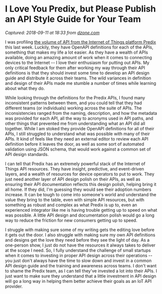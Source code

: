 # I Love You Predix, but Please Publish an API Style Guide for Your Team

_Captured: 2018-09-11 at 18:33 from [dzone.com](https://dzone.com/articles/i-love-you-predix-but-please-publish-an-api-style?edition=391216&utm_source=Zone%20Newsletter&utm_medium=email&utm_campaign=iot%202018-09-11)_

I was profiling [the volume of API from the Internet of Things platform Predix](https://www.predix.io/api) this last week. Luckily, they have OpenAPI definitions for each of the APIs, something that makes my life a lot easier. As they have a wealth of APIs available, doing an amazing amount of work when it comes to connecting devices to the Internet -- I love their enthusiasm for putting out APIs. My only critical feedback for them after working my way through their API definitions is that they should invest some time to develop an API design guide and distribute it across their teams. The wild variances in definition and design of their APIs made me stumble a number of times while learning about what they do.

While looking through the definitions for the Predix APIs, I found many inconsistent patterns between them, and you could tell that they had different teams (or individuals) working across the suite of APIs. The inconsistencies ranged from the naming, description, and how the metadata was provided for each API, all the way to acronyms used in API paths, and other things that prevented me from understanding what an API did all together. While I am stoked they provide OpenAPI definitions for all of their APIs, I still struggled to understand what was possible with many of their APIs. It kind of feels like they need an external editor to review each API definition before it leaves the door, as well as some sort of automated validation using JSON schema, that would work against a common set of API design standards.

I can tell that Predix has an extremely powerful stack of the Internet of Things API resources. They have insight, predictive, and event-driven layers, and a wealth of resources for device operators to put to work. They just need another layer of API design polish on their APIs, as well as ensuring their API documentation reflects this design polish, helping bring it all home. If they did, I'm guessing they would see their adoption numbers increase. It can be tough to come into someone's world and understand the value they bring to the table, even with simple API resources, but with something as robust and complex as what Predix is up to, even an experienced integrator like me is having trouble getting up to speed on what was possible. A little API design and documentation polish would go a long way to reduce the friction for new consumers getting up to speed.

I struggle with making sure some of my writing gets the editing love before it gets out the door. I also struggle with making sure my own API definitions and designs get the love they need before they see the light of day. As a one-person show, I just do not have the resources it always takes to deliver at the scope I need. So, I fully understand the challenge of small startups when it comes to investing in proper API design across their operations -- you just don't always have the time to slow down and invest in a common API design guide and the training and awareness across teams. I don't want to shame the Predix team, as I can tell they've invested a lot into their APIs. I just want to make sure they understand that a little investment in API design will go a long way in helping them better achieve their goals as an IoT API provider.
